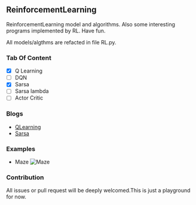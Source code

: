 ## ReinforcementLearning

ReinforcementLearning model and algorithms. Also some interesting programs implemented by RL. Have fun.

All models/algthms are refacted in file RL.py.

### Tab Of Content

- [x] Q Learning
- [ ] DQN
- [x] Sarsa
- [ ] Sarsa lambda
- [ ] Actor Critic

### Blogs

- [QLearning](http://blog.csdn.net/u010352603/article/details/78105877)
- [Sarsa](http://blog.csdn.net/u010352603/article/details/78118499)

### Examples
* Maze
  ![Maze](https://ws2.sinaimg.cn/large/006tNc79gy1fjx6nsylfuj304g052t8o.jpg)

### Contribution

All issues or pull request will be deeply welcomed.This is just a playground for now.